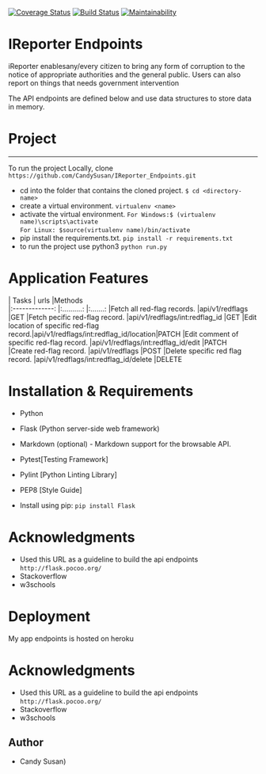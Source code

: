 [![Coverage Status](https://coveralls.io/repos/github/CandySusan/IReporter_Endpoints/badge.svg?branch=master)](https://coveralls.io/github/CandySusan/IReporter_Endpoints?branch=develop)
[![Build Status](https://travis-ci.org/CandySusan/IReporter_Endpoints.svg?branch=develop)](https://travis-ci.org/CandySusan/IReporter_Endpoints)
[![Maintainability](https://api.codeclimate.com/v1/badges/6c6f6d4edcbe4abe38ac/maintainability)](https://codeclimate.com/github/CandySusan/IReporter_Endpoints/maintainability)


#  IReporter Endpoints

iReporter enablesany/every citizen to bring any form of corruption to the notice of appropriate authorities and the general public. Users can also report on things that needs government intervention

The API endpoints are defined below and use data structures to store data in memory.

# Project
********************************************************
To run the project Locally, clone 
```https://github.com/CandySusan/IReporter_Endpoints.git```

- cd into the folder that contains the cloned project.
```$ cd <directory-name>```
- create a virtual environment.
```virtualenv <name>```
- activate the virtual environment.
```For Windows:$ (virtualenv name)\scripts\activate``` 	
```For Linux: $source(virtualenv name)/bin/activate```
- pip install the requirements.txt.
```pip install -r requirements.txt```
- to run the project use python3
```python run.py```


# Application Features

| Tasks                                    | urls                                  |Methods  
|:-------------:                           |:..........:                           |:.......: 
|Fetch all red-flag records.               |api/v1/redflags                        |GET
|Fetch pecific red-flag record.            |api/v1/redflags/int:redflag_id         |GET
|Edit location of specific red-flag record.|api/v1/redflags/int:redflag_id/location|PATCH
|Edit comment of specific red-flag record. |api/v1/redflags/int:redflag_id/edit    |PATCH    
|Create red-flag record.                   |api/v1/redflags                        |POST
|Delete specific red flag record.          |api/v1/redflags/int:redflag_id/delete  |DELETE

# Installation & Requirements

- Python

- Flask (Python server-side web framework)

- Markdown (optional) - Markdown support for the browsable API. 

- Pytest[Testing Framework]

- Pylint [Python Linting Library]

- PEP8 [Style Guide]

- Install using pip: ```pip install Flask ```

# Acknowledgments

- Used this URL as a guideline to build the api endpoints 
```http://flask.pocoo.org/```
- Stackoverflow 
- w3schools


# Deployment

My app endpoints is hosted on heroku ``` ```

# Acknowledgments

- Used this URL as a guideline to build the api endpoints 
```http://flask.pocoo.org/```
- Stackoverflow 
- w3schools


## Author

-  Candy Susan)      
